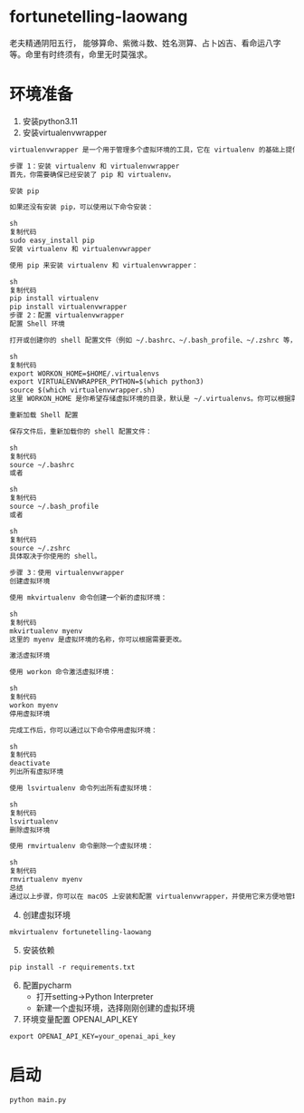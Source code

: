 # fortunetelling-laowang
老夫精通阴阳五行， 能够算命、紫微斗数、姓名测算、占卜凶吉、看命运八字等。命里有时终须有，命里无时莫强求。



# 环境准备
1. 安装python3.11
2. 安装virtualenvwrapper
```markdown
virtualenvwrapper 是一个用于管理多个虚拟环境的工具，它在 virtualenv 的基础上提供了一些便捷的功能。以下是在 macOS 上安装和配置 virtualenvwrapper 的详细步骤：

步骤 1：安装 virtualenv 和 virtualenvwrapper
首先，你需要确保已经安装了 pip 和 virtualenv。

安装 pip

如果还没有安装 pip，可以使用以下命令安装：

sh
复制代码
sudo easy_install pip
安装 virtualenv 和 virtualenvwrapper

使用 pip 来安装 virtualenv 和 virtualenvwrapper：

sh
复制代码
pip install virtualenv
pip install virtualenvwrapper
步骤 2：配置 virtualenvwrapper
配置 Shell 环境

打开或创建你的 shell 配置文件（例如 ~/.bashrc、~/.bash_profile、~/.zshrc 等，具体取决于你使用的 shell）。在文件末尾添加以下行：

sh
复制代码
export WORKON_HOME=$HOME/.virtualenvs
export VIRTUALENVWRAPPER_PYTHON=$(which python3)
source $(which virtualenvwrapper.sh)
这里 WORKON_HOME 是你希望存储虚拟环境的目录，默认是 ~/.virtualenvs。你可以根据需要更改。

重新加载 Shell 配置

保存文件后，重新加载你的 shell 配置文件：

sh
复制代码
source ~/.bashrc
或者

sh
复制代码
source ~/.bash_profile
或者

sh
复制代码
source ~/.zshrc
具体取决于你使用的 shell。

步骤 3：使用 virtualenvwrapper
创建虚拟环境

使用 mkvirtualenv 命令创建一个新的虚拟环境：

sh
复制代码
mkvirtualenv myenv
这里的 myenv 是虚拟环境的名称，你可以根据需要更改。

激活虚拟环境

使用 workon 命令激活虚拟环境：

sh
复制代码
workon myenv
停用虚拟环境

完成工作后，你可以通过以下命令停用虚拟环境：

sh
复制代码
deactivate
列出所有虚拟环境

使用 lsvirtualenv 命令列出所有虚拟环境：

sh
复制代码
lsvirtualenv
删除虚拟环境

使用 rmvirtualenv 命令删除一个虚拟环境：

sh
复制代码
rmvirtualenv myenv
总结
通过以上步骤，你可以在 macOS 上安装和配置 virtualenvwrapper，并使用它来方便地管理多个虚拟环境。virtualenvwrapper 提供了一些便捷的命令，使得创建、激活、停用和删除虚拟环境变得更加容易。
```
4. 创建虚拟环境
```shell
mkvirtualenv fortunetelling-laowang
```

5. 安装依赖
```shell
pip install -r requirements.txt
```

6. 配置pycharm
    - 打开setting->Python Interpreter
    - 新建一个虚拟环境，选择刚刚创建的虚拟环境
7. 环境变量配置 OPENAI_API_KEY
```shell
export OPENAI_API_KEY=your_openai_api_key 
```


# 启动
```shell
python main.py
```